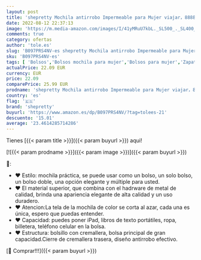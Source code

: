 ```yaml
---
layout: post
title: 'shepretty Mochila antirrobo Impermeable para Mujer viajar，8888I'
date: 2022-08-12 22:37:13
image: 'https://m.media-amazon.com/images/I/41yMRuU7kbL._SL500_._SL400_.jpg'
comments: true
category: ofertas
author: 'tole.es'
slug: 'B097PRS4NV-es shepretty Mochila antirrobo Impermeable para Mujer...'
sku: 'B097PRS4NV-es'
tags: [ 'Bolsos','Bolsos mochila para mujer','Bolsos para mujer','Zapatos y complementos','mochila','shepretty','🇪🇸', ]
actualPrice: 22.09 EUR
currency: EUR
price: 22.09
comparePrice: 25.99 EUR
prodname: 'shepretty Mochila antirrobo Impermeable para Mujer viajar，8888I'
country: 'es'
flag: '🇪🇸'
brand: 'shepretty'
buyurl: 'https://www.amazon.es/dp/B097PRS4NV/?tag=tolees-21'
descuento: '15.01'
average: '23.4614285714286'
---
```


Tienes [{{< param title >}}]({{< param buyurl >}}) aqui!

[![{{< param prodname >}}]({{< param image >}})]({{< param buyurl >}})

🔎:

- ❤ Estilo: mochila práctica, se puede usar como un bolso, un solo bolso, un bolso doble, una opción elegante y múltiple para usted.
- ❤ El material superior, que combina con el hadrware de metal de calidad, brinda una apariencia elegante de alta calidad y un uso duradero.
- ❤ Atencion:La tela de la mochila de color se corta al azar, cada una es única, espero que puedas entender.
- ❤ Capacidad: puedes poner iPad, libros de texto portátiles, ropa, billetera, teléfono celular en la bolsa.
- ❤ Estructura: bolsillo con cremallera, bolsa principal de gran capacidad.Cierre de cremallera trasera, diseño antirrobo efectivo.

[🛒 Comprar!!!]({{< param buyurl >}})
